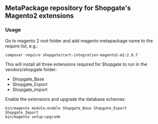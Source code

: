 ## MetaPackage repository for Shopgate's Magento2 extensions

### Usage

Go to magento 2 root folder and add magento metapackage name to the require list, e.g.:
```
composer require shopgate/cart-integration-magento2-m2:2.9.7
```

This will install all three extensions required for Shopgate to run in the vendors/shopgate folder:

* Shopgate_Base
* Shopgate_Export
* Shopgate_Import

Enable the extensions and upgrade the database schemas:
```
bin/magento module:enable Shopgate_Base Shopgate_Export Shopgate_Import
bin/magento setup:upgrade
```
